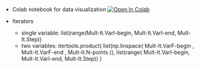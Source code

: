* Colab notebook for data visualization [![Open In Colab](https://colab.research.google.com/assets/colab-badge.svg)](https://colab.research.google.com/drive/1ya9pwN7OXd_CaeIFAYofjYyKTqFQtRn-?usp=sharing)
 
* Iterators
   * single variable: list(range(Mult-It.VarI-begin, Mult-It.VarI-end, Mult-It.Step))
   * two variables: itertools.product( list(np.linspace( Mult-It.VarF-begin , Mult-It.VarF-end , Mult-It.N-points )), list(range( Mult-It.VarI-begin, Mult-It.VarI-end, Mult-It.Step)) ) 
